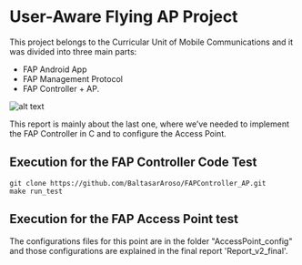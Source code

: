 # User-Aware Flying AP Project

This project belongs to the Curricular Unit of Mobile Communications and it was divided into three main parts:
* FAP Android App
* FAP Management Protocol
* FAP Controller + AP.

![alt text](https://github.com/BaltasarAroso/FAPController_AP/blob/master/User-Aware_Flying_AP.png)

This report is mainly about the last one, where we’ve needed to implement the FAP Controller in C and to configure the Access Point.

## Execution for the FAP Controller Code Test
```
git clone https://github.com/BaltasarAroso/FAPController_AP.git
make run_test
```

## Execution for the FAP Access Point test
The configurations files for this point are in the folder "AccessPoint_config" and those configurations are explained in the final report 'Report_v2_final'.

